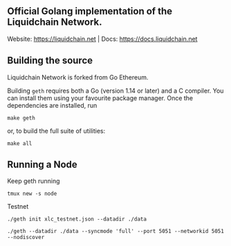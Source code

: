 ## Official Golang implementation of the Liquidchain Network.

Website: https://liquidchain.net | 
Docs: https://docs.liquidchain.net


## Building the source

Liquidchain Network is forked from Go Ethereum.

Building `geth` requires both a Go (version 1.14 or later) and a C compiler. You can install
them using your favourite package manager. Once the dependencies are installed, run

```shell
make geth
```

or, to build the full suite of utilities:

```shell
make all
```


## Running a Node

Keep geth running

```tmux new -s node```

Testnet

```./geth init xlc_testnet.json --datadir ./data```

```./geth --datadir ./data --syncmode 'full' --port 5051 --networkid 5051 --nodiscover```





